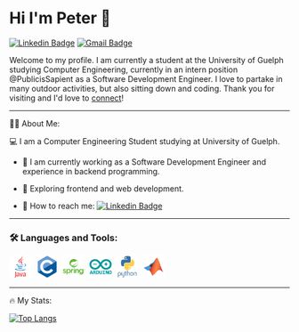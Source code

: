 <div id="header" align="left">

  <h1 align="left">
    Hi I'm Peter 👋
  </h1>

  [![Linkedin Badge](https://img.shields.io/badge/-PeterBaggetta-blue?style=flat&logo=Linkedin&logoColor=white&link=https://www.linkedin.com/in/peter-baggetta/)](https://www.linkedin.com/in/peter-baggetta-245867203/)
  [![Gmail Badge](https://img.shields.io/badge/-petebaggetta-c14438?style=flat&logo=Gmail&logoColor=white&link=mailto:petebaggetta@gmail.com)](mailto:petebaggetta@gmail.com)

  Welcome to my profile. I am currently a student at the University of Guelph studying Computer Engineering, currently in an intern position @PublicisSapient as a Software Development Engineer. I love to partake in many outdoor activities, but also sitting down and coding. Thank you for visiting and I'd love to [connect](www.linkedin.com/in/peter-baggetta-245867203/)!

  ---
  <div align="left">

  :man_technologist: About Me:

  :computer: I am a Computer Engineering Student studying at University of Guelph.

  - :floppy_disk: I am currently working as a Software Development Engineer and experience in backend programming.

  - :microscope: Exploring frontend and web development.

  - :round_pushpin: How to reach me: [![Linkedin Badge](https://img.shields.io/badge/-kakbar-blue?style=flat&logo=Linkedin&logoColor=white)](https://www.linkedin.com/in/peter-baggetta-245867203/)
  </div>

  ---

  <div align="left">

  ### :hammer_and_wrench: Languages and Tools:

  </div>

  <div align="left">
    <img src="https://github.com/devicons/devicon/blob/master/icons/java/java-original-wordmark.svg" title="Java" alt="Java" width="40" height="40"/>&nbsp;
    <img src="https://github.com/devicons/devicon/blob/master/icons/c/c-original.svg" title="C" alt="C" width="40" height="40"/>&nbsp;
    <img src="https://github.com/devicons/devicon/blob/master/icons/spring/spring-original-wordmark.svg" title="Spring" alt="Spring" width="40" height="40"/>&nbsp;
    <img src="https://github.com/devicons/devicon/blob/master/icons/arduino/arduino-original-wordmark.svg" title="Arduino" alt="Arduino" width="40" height="40"/>&nbsp;
    <img src="https://github.com/devicons/devicon/blob/master/icons/python/python-original-wordmark.svg" title="Python" alt="Python" width="40" height="40"/>&nbsp;
    <img src="https://github.com/devicons/devicon/blob/master/icons/matlab/matlab-original.svg" title="Matlab" alt="Matlab" width="40" height="40"/>&nbsp;

  </div>

  ---

  <div align="left">

  :fire: My Stats:

  [![Top Langs](https://github-readme-stats.vercel.app/api/top-langs/?username=PeterBaggetta&layout=compact&theme=vision-friendly-dark)](https://github.com/anuraghazra/github-readme-stats)
  </div>
</div>

